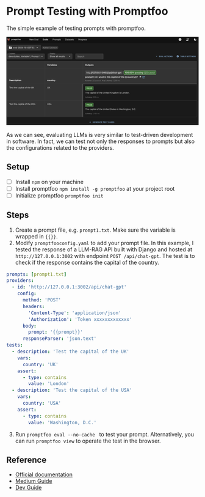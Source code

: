 # Prompt Testing with Promptfoo
The simple example of testing prompts with promptfoo. 

![Screenshot](./Screenshot.png)

As we can see, evaluating LLMs is very similar to test-driven development in software. In fact, we can test not only the responses to prompts but also the configurations related to the providers.

## Setup
- [ ] Install `npm` on your machine
- [ ] Install promptfoo `npm install -g promptfoo` at your project root
- [ ] Initialize promptfoo `promptfoo init`

## Steps
1. Create a prompt file, e.g. `prompt1.txt`. Make sure the variable is wrapped in `{{}}`.
2. Modify `promptfooconfig.yaml` to add your prompt file. In this example, I tested the response of a LLM-RAG API built with Django and hosted at `http://127.0.0.1:3002` with endpoint `POST /api/chat-gpt`. The test is to check if the response contains the capital of the country. 
```yaml
prompts: [prompt1.txt]
providers:
  - id: 'http://127.0.0.1:3002/api/chat-gpt'
    config:
      method: 'POST'
      headers:
        'Content-Type': 'application/json'
        'Authorization': 'Token xxxxxxxxxxxxx'
      body:
        prompt: '{{prompt}}'
      responseParser: 'json.text'
tests:
  - description: 'Test the capital of the UK'
    vars:
      country: 'UK'
    assert:
      - type: contains
        value: 'London'
  - description: 'Test the capital of the USA'
    vars:
      country: 'USA'
    assert:
      - type: contains
        value: 'Washington, D.C.'
```
3. Run `promptfoo eval --no-cache ` to test your prompt. Alternatively, you can run `promptfoo view` to operate the test in the browser.

## Reference
- [Official documentation](https://www.promptfoo.dev/docs/intro/)
- [Medium Guide](https://medium.com/@fassha08/promptfoo-a-test-driven-approach-to-llm-success-154a444b2669)
- [Dev Guide](https://dev.to/stephenc222/how-to-use-promptfoo-for-llm-testing-5dog)